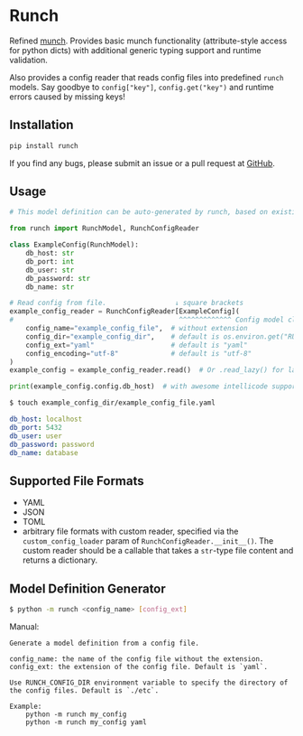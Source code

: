 # Runch

Refined [munch](https://github.com/Infinidat/munch). Provides basic munch functionality (attribute-style access for python dicts) with additional generic typing support and runtime validation.

Also provides a config reader that reads config files into predefined `runch` models. Say goodbye to `config["key"]`, `config.get("key")` and runtime errors caused by missing keys!

## Installation

```bash
pip install runch
```

If you find any bugs, please submit an issue or a pull request at [GitHub](https://github.com/XieJiSS/runch).

## Usage

```python
# This model definition can be auto-generated by runch, based on existing config files.

from runch import RunchModel, RunchConfigReader

class ExampleConfig(RunchModel):
    db_host: str
    db_port: int
    db_user: str
    db_password: str
    db_name: str

# Read config from file.                 ↓ square brackets
example_config_reader = RunchConfigReader[ExampleConfig](
#                                         ^^^^^^^^^^^^^ Config model class name
    config_name="example_config_file",  # without extension
    config_dir="example_config_dir",    # default is os.environ.get("RUNCH_CONFIG_DIR", "./etc")
    config_ext="yaml"                   # default is "yaml"
    config_encoding="utf-8"             # default is "utf-8"
)
example_config = example_config_reader.read()  # Or .read_lazy() for lazy loading

print(example_config.config.db_host)  # with awesome intellicode support & runtime validation!
```

```bash
$ touch example_config_dir/example_config_file.yaml
```

```yaml
db_host: localhost
db_port: 5432
db_user: user
db_password: password
db_name: database
```

## Supported File Formats

- YAML
- JSON
- TOML
- arbitrary file formats with custom reader, specified via the `custom_config_loader` param of `RunchConfigReader.__init__()`. The custom reader should be a callable that takes a `str`-type file content and returns a dictionary.

## Model Definition Generator

```bash
$ python -m runch <config_name> [config_ext]
```

Manual:

```
Generate a model definition from a config file.

config_name: the name of the config file without the extension.
config_ext: the extension of the config file. Default is `yaml`.

Use RUNCH_CONFIG_DIR environment variable to specify the directory of the config files. Default is `./etc`.

Example:
    python -m runch my_config
    python -m runch my_config yaml
```
